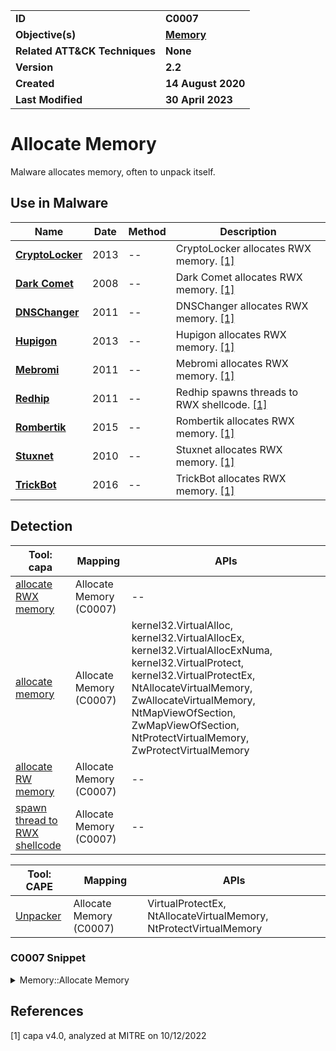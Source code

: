 <table>
<tr>
<td><b>ID</b></td>
<td><b>C0007</b></td>
</tr>
<tr>
<td><b>Objective(s)</b></td>
<td><b><a href="../memory">Memory</a></b></td>
</tr>
<tr>
<td><b>Related ATT&CK Techniques</b></td>
<td><b>None</b></td>
</tr>
<tr>
<td><b>Version</b></td>
<td><b>2.2</b></td>
</tr>
<tr>
<td><b>Created</b></td>
<td><b>14 August 2020</b></td>
</tr>
<tr>
<td><b>Last Modified</b></td>
<td><b>30 April 2023</b></td>
</tr>
</table>


# Allocate Memory

Malware allocates memory, often to unpack itself. 

## Use in Malware

|Name|Date|Method|Description|
|---|---|---|---|
|[**CryptoLocker**](../../xample-malware/cryptolocker.md)|2013|--|CryptoLocker allocates RWX memory. [[1]](#1)|
|[**Dark Comet**](../../xample-malware/dark-comet.md)|2008|--|Dark Comet allocates RWX memory. [[1]](#1)|
|[**DNSChanger**](../../xample-malware/dnschanger.md)|2011|--|DNSChanger allocates RWX memory. [[1]](#1)|
|[**Hupigon**](../../xample-malware/hupigon.md)|2013|--|Hupigon allocates RWX memory. [[1]](#1)|
|[**Mebromi**](../../xample-malware/mebromi.md)|2011|--|Mebromi allocates RWX memory. [[1]](#1)|
|[**Redhip**](../../xample-malware/redhip.md)|2011|--|Redhip spawns threads to RWX shellcode. [[1]](#1)|
|[**Rombertik**](../../xample-malware/rombertik.md)|2015|--|Rombertik allocates RWX memory. [[1]](#1)|
|[**Stuxnet**](../../xample-malware/stuxnet.md)|2010|--|Stuxnet allocates RWX memory. [[1]](#1)|
|[**TrickBot**](../../xample-malware/trickbot.md)|2016|--|TrickBot allocates RWX memory. [[1]](#1)|

## Detection

|Tool: capa|Mapping|APIs|
|---|---|---|
|[allocate RWX memory](https://github.com/mandiant/capa-rules/blob/master/host-interaction/process/inject/allocate-rwx-memory.yml)|Allocate Memory (C0007)|--|
|[allocate memory](https://github.com/mandiant/capa-rules/blob/master/lib/allocate-memory.yml)|Allocate Memory (C0007)|kernel32.VirtualAlloc, kernel32.VirtualAllocEx, kernel32.VirtualAllocExNuma, kernel32.VirtualProtect, kernel32.VirtualProtectEx, NtAllocateVirtualMemory, ZwAllocateVirtualMemory, NtMapViewOfSection, ZwMapViewOfSection, NtProtectVirtualMemory, ZwProtectVirtualMemory|
|[allocate RW memory](https://github.com/mandiant/capa-rules/blob/master/lib/allocate-rw-memory.yml)|Allocate Memory (C0007)|--|
|[spawn thread to RWX shellcode](https://github.com/mandiant/capa-rules/blob/master/load-code/shellcode/spawn-thread-to-rwx-shellcode.yml)|Allocate Memory (C0007)|--|

|Tool: CAPE|Mapping|APIs|
|---|---|---|
|[Unpacker](https://github.com/CAPESandbox/community/tree/master/modules/signatures/Unpacker.py)|Allocate Memory (C0007)|VirtualProtectEx, NtAllocateVirtualMemory, NtProtectVirtualMemory|

### C0007 Snippet
<details>
<summary> Memory::Allocate Memory </summary>
SHA256: 000b535ab2a4fec86e2d8254f8ed65c6ebd37309ed68692c929f8f93a99233f6
Location: 0x422BDC
<pre>
push    0x40    ; Memory protections to apply to pages in allocated memory region (in this case, PAGE_EXECUTE_READWRITE, which allows execute, read-only, or read/write access to the allocated memory)
push    0x1000  ; The type of allocation to perform (in this case, MEM_COMMIT which allocates empty virtual memory to begin with and only allocates physical pages when needed).
push    0x1000  ; Size of region to allocate in bytes
push    0x0     ; Starting address for region where memory should be allocated (not provided in this example)
call    KERNEL32.DLL::VirtualAlloc      ; call function to allocate virtual memory
</pre>
</details>

## References

<a name="1">[1]</a> capa v4.0, analyzed at MITRE on 10/12/2022


